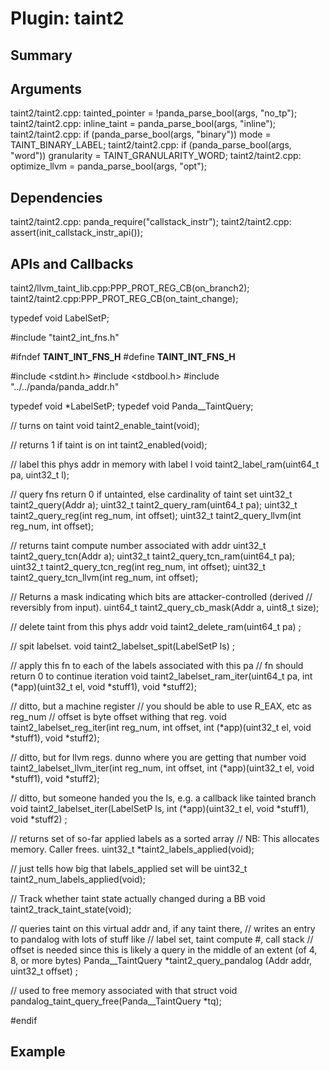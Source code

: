 Plugin: taint2
===========

Summary
-------

Arguments
---------

taint2/taint2.cpp:    tainted_pointer = !panda_parse_bool(args, "no_tp");
taint2/taint2.cpp:    inline_taint = panda_parse_bool(args, "inline");
taint2/taint2.cpp:    if (panda_parse_bool(args, "binary")) mode = TAINT_BINARY_LABEL;
taint2/taint2.cpp:    if (panda_parse_bool(args, "word")) granularity = TAINT_GRANULARITY_WORD;
taint2/taint2.cpp:    optimize_llvm = panda_parse_bool(args, "opt");

Dependencies
------------

taint2/taint2.cpp:    panda_require("callstack_instr");
taint2/taint2.cpp:    assert(init_callstack_instr_api());

APIs and Callbacks
------------------

taint2/llvm_taint_lib.cpp:PPP_PROT_REG_CB(on_branch2);
taint2/taint2.cpp:PPP_PROT_REG_CB(on_taint_change);


typedef void LabelSetP;


#include "taint2_int_fns.h"



#ifndef __TAINT_INT_FNS_H__
#define __TAINT_INT_FNS_H__


#include <stdint.h>
#include <stdbool.h>
#include "../../panda/panda_addr.h"

typedef void *LabelSetP;
typedef void Panda__TaintQuery;

// turns on taint
void taint2_enable_taint(void);

// returns 1 if taint is on
int taint2_enabled(void);

// label this phys addr in memory with label l
void taint2_label_ram(uint64_t pa, uint32_t l);

// query fns return 0 if untainted, else cardinality of taint set
uint32_t taint2_query(Addr a);
uint32_t taint2_query_ram(uint64_t pa);
uint32_t taint2_query_reg(int reg_num, int offset);
uint32_t taint2_query_llvm(int reg_num, int offset);

// returns taint compute number associated with addr
uint32_t taint2_query_tcn(Addr a);
uint32_t taint2_query_tcn_ram(uint64_t pa);
uint32_t taint2_query_tcn_reg(int reg_num, int offset);
uint32_t taint2_query_tcn_llvm(int reg_num, int offset);

// Returns a mask indicating which bits are attacker-controlled (derived
// reversibly from input).
uint64_t taint2_query_cb_mask(Addr a, uint8_t size);

// delete taint from this phys addr
void taint2_delete_ram(uint64_t pa) ;

// spit labelset.
void taint2_labelset_spit(LabelSetP ls) ; 

// apply this fn to each of the labels associated with this pa
// fn should return 0 to continue iteration
void taint2_labelset_ram_iter(uint64_t pa, int (*app)(uint32_t el, void *stuff1), void *stuff2);

// ditto, but a machine register
// you should be able to use R_EAX, etc as reg_num
// offset is byte offset withing that reg.
void taint2_labelset_reg_iter(int reg_num, int offset, int (*app)(uint32_t el, void *stuff1), void *stuff2);

// ditto, but for llvm regs.  dunno where you are getting that number
void taint2_labelset_llvm_iter(int reg_num, int offset, int (*app)(uint32_t el, void *stuff1), void *stuff2);

// ditto, but someone handed you the ls, e.g. a callback like tainted branch
void taint2_labelset_iter(LabelSetP ls,  int (*app)(uint32_t el, void *stuff1), void *stuff2) ;


// returns set of so-far applied labels as a sorted array
// NB: This allocates memory. Caller frees.
uint32_t *taint2_labels_applied(void);

// just tells how big that labels_applied set will be
uint32_t taint2_num_labels_applied(void);

// Track whether taint state actually changed during a BB
void taint2_track_taint_state(void);


// queries taint on this virtual addr and, if any taint there,
// writes an entry to pandalog with lots of stuff like
// label set, taint compute #, call stack
// offset is needed since this is likely a query in the middle of an extent (of 4, 8, or more bytes)
Panda__TaintQuery *taint2_query_pandalog (Addr addr, uint32_t offset) ;

// used to free memory associated with that struct
void pandalog_taint_query_free(Panda__TaintQuery *tq);

#endif                                                                                   

Example
-------

